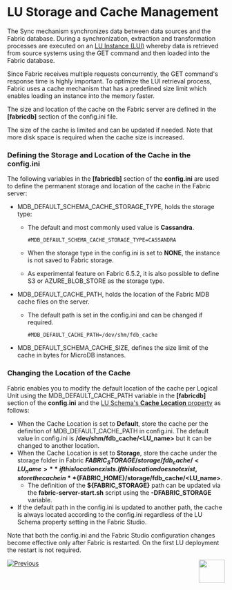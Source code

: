 # LU Storage and Cache Management

The Sync mechanism synchronizes data between data sources and the Fabric database. During a synchronization, extraction and transformation processes are executed on an [LU Instance (LUI)](/articles/01_fabric_overview/02_fabric_glossary.md#lui) whereby data is retrieved from source systems using the GET command and then loaded into the Fabric database.

Since Fabric receives multiple requests concurrently, the GET command's response time is highly important. To optimize the LUI retrieval process, Fabric uses a cache mechanism that has a predefined size limit which enables loading an instance into the memory faster.

The size and location of the cache on the Fabric server are defined in the **[fabricdb]** section of the config.ini file.

The size of the cache is limited and can be updated if needed. Note that more disk space is required when the cache size is increased.


### Defining the Storage and Location of the Cache in the config.ini

The following variables in the **[fabricdb]** section of the **config.ini** are used to define the permanent storage and location of the cache in the Fabric server:

- MDB_DEFAULT_SCHEMA_CACHE_STORAGE_TYPE, holds the storage type:
  
  - The default and most commonly used value is **Cassandra**. 
  
    ~~~
    #MDB_DEFAULT_SCHEMA_CACHE_STORAGE_TYPE=CASSANDRA
    ~~~
  
  - When the storage type in the config.ini is set to **NONE**, the instance is not saved to Fabric storage.
  
  - As experimental feature on Fabric 6.5.2, it is also possible to define S3 or AZURE_BLOB_STORE as the storage type.
  
- MDB_DEFAULT_CACHE_PATH, holds the location of the Fabric MDB cache files on the server.

  - The default path is set in the config.ini and can be changed if required.

    ~~~
    #MDB_DEFAULT_CACHE_PATH=/dev/shm/fdb_cache
    ~~~

- MDB_DEFAULT_SCHEMA_CACHE_SIZE, defines the size limit of the cache in bytes for MicroDB instances. 

### Changing the Location of the Cache 
Fabric enables you to modify the default location of the cache per Logical Unit using the MDB_DEFAULT_CACHE_PATH variable in the **[fabricdb]** section of the **config.ini** and the [LU Schema's **Cache Location** property](/articles/03_logical_units/04_LU_properties.md) as follows:

* When the Cache Location is set to **Default**, store the cache per the definition of MDB_DEFAULT_CACHE_PATH in config.ini. The default value in config.ini is **/dev/shm/fdb_cache/<LU_name>** but it can be changed to another location. 
* When the Cache Location is set to **Storage**, store the cache under the storage folder in Fabric **${FABRIC_STORAGE}/storage/fdb_cache/<LU_name>** if this location exists. If this location does not exist, store the cache in **${FABRIC_HOME}/storage/fdb_cache/<LU_name>**.
  * The definition of the **${FABRIC_STORAGE}** path can be updated via the **fabric-server-start.sh** script using the **-DFABRIC_STORAGE** variable.
* If the default path in the config.ini is updated to another path, the cache is always located according to the config.ini regardless of the LU Schema property setting in the Fabric Studio.

Note that both the config.ini and the Fabric Studio configuration changes become effective only after Fabric is restarted. On the first LU deployment the restart is not required.

 

[![Previous](/articles/images/Previous.png)](01_LU_storage_overview.md)[<img align="right" width="60" height="54" src="/articles/images/Next.png">](03_big_lu_storage.md) 



